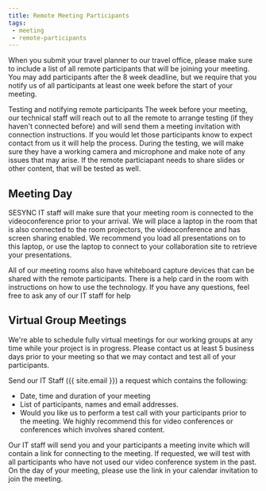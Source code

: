 ```yaml
---
title: Remote Meeting Participants
tags: 
 - meeting
 - remote-participants
---
```


When you submit your travel planner to our travel office, please make sure to include a list of all remote participants that will be joining your meeting. You may add participants after the 8 week deadline, but we require that you notify us of all participants at least one week before the start of your meeting.

Testing and notifying remote participants
The week before your meeting, our technical staff will reach out to all the remote to arrange testing (if they haven't connected before) and will send them a meeting invitation with connection instructions. If you would let those participants know to expect contact from us it will help the process. During the testing, we will make sure they have a working camera and microphone and make note of any issues that may arise. If the remote particiapant needs to share slides or other content, that will be tested as well.

## Meeting Day

SESYNC IT staff will make sure that your meeting room is connected to the videoconference prior to your arrival. We will place a laptop in the room that is also connected to the room projectors, the videoconference and has screen sharing enabled. We recommend you load all presentations on to this laptop, or use the laptop to connect to your collaboration site to retrieve your presentations.

All of our meeting rooms also have whiteboard capture devices that can be shared with the remote participants. There is a help card in the room with instructions on how to use the technology. If you have any questions, feel free to ask any of our IT staff for help

## Virtual Group Meetings

We're able to schedule fully virtual meetings for our working groups at any time while your project is in progress. Please contact us at least 5 business days prior to your meeting so that we may contact and test all of your participants.

Send our IT Staff ({{ site.email }}) a request which contains the following:

- Date, time and duration of your meeting
- List of participants, names and email addresses.
- Would you like us to perform a test call with your participants prior to the meeting. We highly recommend this for video conferences or conferences which involves shared content.

Our IT staff will send you and your participants a meeting invite which will contain a link for connecting to the meeting. If requested, we will test with all participants who have not used our video conference system in the past. 
On the day of your meeting, please use the link in your calendar invitation to join the meeting.
